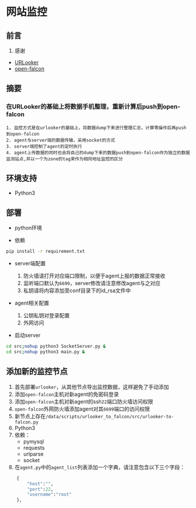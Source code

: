 # 网站监控

## 前言

1. 感谢
+ [URLooker](https://github.com/URLooker "URLooker")
+ [open-falcon](https://github.com/open-falcon "open-falcon")


## 摘要

### 在URLooker的基础上将数据手机整理，重新计算后push到open-falcon

```text
1. 监控方式是在urlooker的基础上，将数据dump下来进行整理汇总，计算等操作后再push到open-falcon
2. agent与server端的数据传输，采用socket的方式
3. server端控制了agent的定时执行
4. agent上传数据的同时也会将自己的dump下来的数据push到open-falcon作为独立的数据监测站点,并以一个为zone的tag来作为相同地址监控的区分
```

## 环境支持
+ Python3

## 部署

+ python环境

+ 依赖
```bash
pip install -r requirement.txt
```
+ server端配置
    1. 防火墙请打开对应端口限制，以便于agent上报的数据正常接收
    2. 监听端口默认为`6699`，server修改请注意修改agent与之对应
    3. 私钥请将内容添加至conf目录下的id_rsa文件中

+ agent相关配置
    1. 公钥私钥对登录配置
    2. 外网访问
  
+ 启动server

```bash
cd src;nohup python3 SocketServer.py &
cd src;nohup python3 main.py &
```
## 添加新的监控节点

1. 首先部署`urlooker`，从其他节点导出监控数据，这样避免了手动添加
2. 添加`open-falcon`主机对新agent的免密码登录
3. 添加`open-falcon`主机对新agent的ssh`22`端口防火墙访问权限
4. `open-falcon`外网防火墙添加agent对其`6699`端口的访问权限
5. 新节点上存在`/data/scripts/urlooker_to_falcon/src/urlooker-to-falcon.py`
6. Python3
7. 依赖：
    + pymysql
    + requests
    + urlparse
    + socket
8. 在`agent.py`中的`agent_list`列表添加一个字典，请注意包含以下三个字段：
```python
    {
        "host":"",  
        "port":22,
        "username":"root"
    },
```